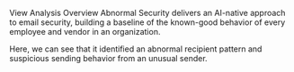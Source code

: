 View Analysis Overview
Abnormal Security delivers an AI-native approach to email security, building a baseline of the known-good behavior of every employee and vendor in an organization.

Here, we can see that it identified an abnormal recipient pattern and suspicious sending behavior from an unusual sender.
